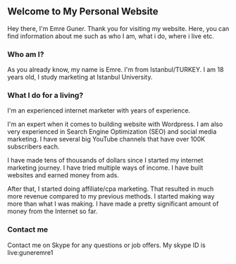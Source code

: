 ## Welcome to My Personal Website


Hey there, I'm Emre Guner. Thank you for visiting my website. Here, you can find information about me such as who I am, what i do, where i live etc.



### Who am I?


As you already know, my name is Emre. I'm from Istanbul/TURKEY. I am 18 years old, I study marketing at Istanbul University.



### What I do for a living?


I'm an experienced internet marketer with years of experience.


I'm an expert when it comes to building website with Wordpress. I am also very experienced in Search Engine Optimization (SEO) and social media marketing. I have several big YouTube channels that have over 100K subscribers each.


I have made tens of thousands of dollars since I started my internet marketing journey. I have tried multiple ways of income. I have built websites and earned money from ads.


After that, I started doing affiliate/cpa marketing. That resulted in much more revenue compared to my previous methods. I started making way more than what I was making. I have made a pretty significant amount of money from the Internet so far.



### Contact me


Contact me on Skype for any questions or job offers. My skype ID is live:guneremre1
